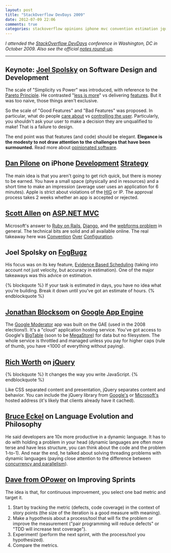 ```yaml
---
layout: post
title: "StackOverflow DevDays 2009"
date: 2012-07-09 22:06
comments: true
categories: stackoverflow opinions iphone mvc convention estimation jquery dynamic agile
---
```


_I attended the [StackOverflow DevDays][devdays] conference in Washington, DC in October 2009. Also see the official [notes round-up][notes]._

<hr/>

## Keynote: [Joel Spolsky][spolsky] on Software Design and Development
The scale of "Simplicity vs Power" was introduced, with reference to the [Pareto Principle][pp]. He contrasted "[less is more][37s]" vs delivering [features][opts]. But it was too naive, those things aren't exclusive.

So the scale of "Good Features" and "Bad Features" was proposed. In particular, what do people [care about][care] vs [controlling the user][uac]. Particularly, you shouldn't ask your user to make a decision they are unqualified to make! That is a failure to design.

The end point was that features (and code) should be elegant. **Elegance is the modesty to not draw attention to the challenges that have been surmounted.** Read more about [opinionated software][op].

 [devdays]: http://www.amiando.com/stackoverflowdevdays-washingtondc.html
 [notes]: http://meta.stackoverflow.com/questions/27367/devdays-2009-reviews-washington-dc
 [spolsky]: http://www.joelonsoftware.com/
 [pp]: http://en.wikipedia.org/wiki/Pareto_principle
 [37s]: http://37signals.com/
 [opts]: http://grabbagoftimg.s3.amazonaws.com/testdriven.PNG
 [care]: http://www.jwz.org/doc/groupware.html
 [uac]: http://www.reed.edu/cis/help/images/vistaImages/uac_prompt.jpg
 [op]: http://gettingreal.37signals.com/ch04_Make_Opinionated_Software.php

## [Dan Pilone][pilone] on iPhone [Development][ios] [Strategy][tap]
The main idea is that you aren't going to get rich quick, but there is money to be earned. You have a small space (physically and in resources) and a short time to make an impression (average user uses an application for 6 minutes). Apple is strict about violations of the [HIG][hig] or IP. The approval process takes 2 weeks whether an app is accepted or rejected.

 [pilone]: https://www.google.com/search?q=%22dan+pilone%22+iphone
 [ios]: https://developer.apple.com/devcenter/ios/index.action
 [tap]: http://taptaptap.com/blog/
 [hig]: http://developer.apple.com/library/mac/#documentation/UserExperience/Conceptual/AppleHIGuidelines/Intro/Intro.html
 
## [Scott Allen][allen] on [ASP.NET MVC][mvc]
Microsoft's answer to [Ruby on Rails][ror], [Django][dj], and the [webforms problem][wf] in general. The technical bits are solid and all available online. The real takeaway here was [Convention][coc1] [Over][coc2] [Configuration][coc3].

 [allen]: http://odetocode.com/blogs/scott/
 [mvc]: http://www.asp.net/mvc
 [ror]: http://rubyonrails.org/
 [dj]: https://www.djangoproject.com/
 [wf]: https://www.google.com/search?q=webforms+suck
 [wf]: https://www.google.com/search?q=webforms+suck
 [coc1]: http://en.wikipedia.org/wiki/Convention_over_configuration
 [coc2]: http://ayende.com/blog/2777/convention-over-configuration-structured-approach
 [coc3]: http://msdn.microsoft.com/en-us/magazine/dd419655.aspx
 
## Joel Spolsky on [FogBugz][fbz]
His focus was on its key feature, [Evidence Based Scheduling][ebs] (taking into account not just velocity, but accuracy in estimation). One of the major takeaways was this advice on estimation.

{% blockquote %}
If your task is estimated in days, you have no idea what you're building. Break it down until you've got an estimate of hours.
{% endblockquote %}

 [fbz]: http://www.fogcreek.com/fogbugz/
 [ebs]: http://www.joelonsoftware.com/items/2007/10/26.html
 
## [Jonathan Blocksom][blocksom] on [Google App Engine][gae]
The [Google Moderator][mod] app was built on the GAE (used in the 2008 elections!). It's a "cloud" application hosting service. You've got access to Google's [BigTable][btable] (soon to be [MegaStore][mstore]) for data but no filesystem. The whole service is throttled and managed unless you pay for higher caps (rule of thumb, you have <1000 of everything without paying).

 [blocksom]: https://twitter.com/jblocksom
 [gae]: https://developers.google.com/appengine/
 [mod]: http://www.google.com/moderator/#0
 [btable]: http://research.google.com/archive/bigtable.html
 [mstore]: http://perspectives.mvdirona.com/2008/07/10/GoogleMegastore.aspx
 
## [Rich Worth][worth] on [jQuery][jquery]
{% blockquote %}
It changes the way you write JavaScript.
{% endblockquote %}

Like CSS separated content and presentation, jQuery separates content and behavior. You can include the jQuery library from [Google's][jq-goo] or [Microsoft's][jq-msft] hosted address (it's likely that clients already have it cached).

 [worth]: http://rdworth.org/blog/
 [jquery]: http://jquery.com/
 [jq-goo]: http://jquery-howto.blogspot.com/2008/12/let-google-host-your-jquery-library.html
 [jq-msft]: http://jquery-howto.blogspot.com/2009/09/host-jquery-on-microsoft-cdn-servers.html

## [Bruce Eckel][eckel] on Language Evolution and Philosophy
He said developers are 10x more productive in a dynamic language. It has to do with holding a problem in your head (dynamic languages are often more terse and have less structure, you can think about the code and the problem 1-to-1). And near the end, he talked about solving threading problems with dynamic languages (paying close attention to the difference between [concurrency and parallelism][conc]).

 [eckel]: http://en.wikipedia.org/wiki/Bruce_Eckel
 [conc]: https://blogs.oracle.com/yuanlin/entry/concurrency_vs_parallelism_concurrent_programming
 
## [Dave from OPower][dave] on Improving Sprints
The idea is that, for continuous improvement, you select one bad metric and target it.

1. Start by tracking the metric (defects, code coverage) in the context of story points (the size of the iteration is a good measure with meaning).
2. Make a hypothesis about a process/tool that will fix the problem or improve the measurement ("pair programming will reduce defects" or "TDD will increase test coverage").
3. Experiment! (perform the next sprint, with the process/tool you hypothesized).
4. Compare the metrics.

 [dave]: http://www.opower.com/
